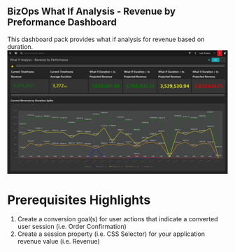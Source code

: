 ## BizOps What If Analysis - Revenue by Preformance Dashboard
This dashboard pack provides what if analysis for revenue based on duration.
![User Journey Dashboard](WIRP.png)

# Prerequisites Highlights

1. Create a conversion goal(s) for user actions that indicate a converted user session (i.e. Order Confirmation)
2. Create a session property (i.e. CSS Selector) for your application revenue value (i.e. Revenue)
